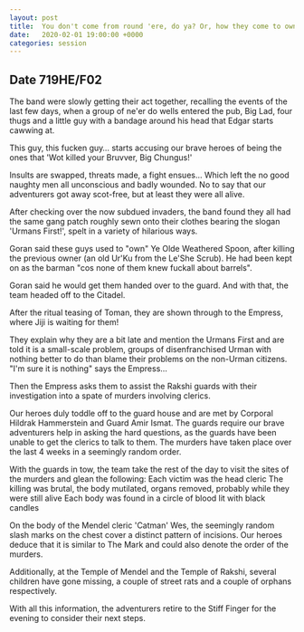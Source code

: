 ```yaml
---
layout: post
title:  You don't come from round 'ere, do ya? Or, how they come to own a pub...
date:   2020-02-01 19:00:00 +0000
categories: session
---
```


## Date 719HE/F02
The band were slowly getting their act together, recalling the events of the last few days, when a group of ne'er do wells entered the pub, Big Lad, four thugs and a little guy with a bandage around his head that Edgar starts cawwing at.

This guy, this fucken guy… starts accusing our brave heroes of being the ones that 'Wot killed your Bruvver, Big Chungus!'

Insults are swapped, threats made, a fight ensues… Which left the no good naughty men all unconscious and badly wounded. No to say that our adventurers got away scot-free, but at least they were all alive.

After checking over the now subdued invaders, the band found they all had the same gang patch roughly sewn onto their clothes bearing the slogan 'Urmans First!', spelt in a variety of hilarious ways.

Goran said these guys used to "own" Ye Olde Weathered Spoon, after killing the previous owner (an old Ur'Ku from the Le'She Scrub). He had been kept on as the barman "cos none of them knew fuckall about barrels".

Goran said he would get them handed over to the guard. And with that, the team headed off to the Citadel.

After the ritual teasing of Toman, they are shown through to the Empress, where Jiji is waiting for them!

They explain why they are a bit late and mention the Urmans First and are told it is a small-scale problem, groups of disenfranchised Urman with nothing better to do than blame their problems on the non-Urman citizens. "I'm sure it is nothing" says the Empress…

Then the Empress asks them to assist the Rakshi guards with their investigation into a spate of murders involving clerics. 

Our heroes duly toddle off to the guard house and are met by Corporal Hildrak Hammerstein and Guard Amir Ismat. The guards require our brave adventurers help in asking the hard questions, as the guards have been unable to get the clerics to talk to them. The murders have taken place over the last 4 weeks in a seemingly random order.

With the guards in tow, the team take the rest of the day to visit the sites of the murders and glean the following:
Each victim was the head cleric 
The killing was brutal, the body mutilated, organs removed, probably while they were still alive
Each body was found in a circle of blood lit with black candles

On the body of the Mendel cleric 'Catman' Wes, the seemingly random slash marks on the chest cover a distinct pattern of incisions. Our heroes deduce that it is similar to The Mark and could also denote the order of the murders.

Additionally, at the Temple of Mendel and the Temple of Rakshi, several children have gone missing, a couple of street rats and a couple of orphans respectively.

With all this information, the adventurers retire to the Stiff Finger for the evening to consider their next steps.

